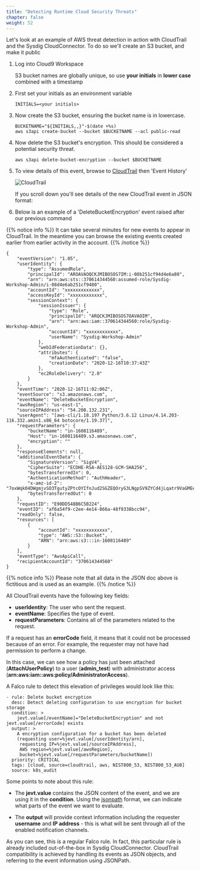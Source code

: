 ```yaml
---
title: "Detecting Runtime Cloud Security Threats"
chapter: false
weight: 52
---
```


Let's look at an example of AWS threat detection in action with CloudTrail and the Sysdig CloudConnector.  To do so we'll create an S3 bucket, and make it public

1. Log into Cloud9 Workspace

      S3 bucket names are globally unique, so use **your initials** in **lower case** combined with a timestamp

2. First set your initials as an environment variable

    ```
    INITIALS=<your initials>
    ```

3. Now create the S3 bucket, ensuring the bucket name is in lowercase.

    ```
    BUCKETNAME="${INITIALS,,}"-$(date +%s)
    aws s3api create-bucket --bucket $BUCKETNAME --acl public-read
    ```

4. Now delete the S3 bucket's encryption.  This should be considered a potential security threat.

    ```
    aws s3api delete-bucket-encryption --bucket $BUCKETNAME
    ```

4. To view details of this event, browse to [CloudTrail](https://console.aws.amazon.com/cloudtrail/home) then 'Event History'

    ![CloudTrail](/images/50_module_3/cloudtrail01.png)

    If you scroll down you'll see details of the new CloudTrail event in JSON format:

5. Below is an example of a 'DeleteBucketEncryption' event raised after our previous command

{{% notice info %}}
It can take several minutes for new events to appear in CloudTrail. In the meantime you can browse the existing events created earlier from earlier activity in the account.
{{% /notice %}}

```
{
    "eventVersion": "1.05",
    "userIdentity": {
        "type": "AssumedRole",
        "principalId": "AROAVAOQCKJMIBOSOS7IM:i-08b251cf94d4e6a80",
        "arn": "arn:aws:sts::370614344560:assumed-role/Sysdig-Workshop-Admin/i-08d4e6ab251cf9480",
        "accountId": "xxxxxxxxxxxxx",
        "accessKeyId": "xxxxxxxxxxxx",
        "sessionContext": {
            "sessionIssuer": {
                "type": "Role",
                "principalId": "ARQCKJMIBOSOS7OAVAOIM",
                "arn": "arn:aws:iam::370614344560:role/Sysdig-Workshop-Admin",
                "accountId": "xxxxxxxxxxxx",
                "userName": "Sysdig-Workshop-Admin"
            },
            "webIdFederationData": {},
            "attributes": {
                "mfaAuthenticated": "false",
                "creationDate": "2020-12-16T10:37:43Z"
            },
            "ec2RoleDelivery": "2.0"
        }
    },
    "eventTime": "2020-12-16T11:02:06Z",
    "eventSource": "s3.amazonaws.com",
    "eventName": "DeleteBucketEncryption",
    "awsRegion": "us-east-1",
    "sourceIPAddress": "54.208.132.231",
    "userAgent": "[aws-cli/1.18.197 Python/3.6.12 Linux/4.14.203-116.332.amzn1.x86_64 botocore/1.19.37]",
    "requestParameters": {
        "bucketName": "in-1608116489",
        "Host": "in-1608116489.s3.amazonaws.com",
        "encryption": ""
    },
    "responseElements": null,
    "additionalEventData": {
        "SignatureVersion": "SigV4",
        "CipherSuite": "ECDHE-RSA-AES128-GCM-SHA256",
        "bytesTransferredIn": 0,
        "AuthenticationMethod": "AuthHeader",
        "x-amz-id-2": "7oxWqk04DWgmjvSO3TgutyZPtcOYIfnJud2SGZEQOryG3LNgpSV9ZYCd4jLqatr9VaGMEefUVKg=",
        "bytesTransferredOut": 0
    },
    "requestID": "E90DD548B6C5B224",
    "eventID": "af6a54f9-c2ee-4e14-866a-48f9338bcc94",
    "readOnly": false,
    "resources": [
        {
            "accountId": "xxxxxxxxxxxx",
            "type": "AWS::S3::Bucket",
            "ARN": "arn:aws:s3:::in-1608116489"
        }
    ],
    "eventType": "AwsApiCall",
    "recipientAccountId": "370614344560"
}

```

{{% notice info %}}
Please note that all data in the JSON doc above is fictitious and is used as an example.
{{% /notice %}}


All CloudTrail events have the following key fields:

- **userIdentity**: The user who sent the request.
- **eventName**: Specifies the type of event.
- **requestParameters**: Contains all of the parameters related to the request.

If a request has an **errorCode** field, it means that it could not be processed because of an error. For example, the requester may not have had permission to perform a change.

In this case, we can see how a policy has just been attached (**AttachUserPolicy**) to a user (**admin_test**) with administrator access (**arn:aws:iam::aws:policy/AdministratorAccess**).

A Falco rule to detect this elevation of privileges would look like this:


```
- rule: Delete bucket encryption
  desc: Detect deleting configuration to use encryption for bucket storage
  condition: >
    jevt.value[/eventName]="DeleteBucketEncryption" and not jevt.value[/errorCode] exists
  output: >
    A encryption configuration for a bucket has been deleted
    (requesting user=%jevt.value[/userIdentity/arn],
     requesting IP=%jevt.value[/sourceIPAddress],
     AWS region=%jevt.value[/awsRegion],
     bucket=%jevt.value[/requestParameters/bucketName])
  priority: CRITICAL
  tags: [cloud, source=cloudtrail, aws, NIST800_53, NIST800_53_AU8]
  source: k8s_audit
```

Some points to note about this rule:

 - The **jevt.value** contains the JSON content of the event, and we are using it in the **condition**. Using the [jsonpath](https://jsonpath.com/) format, we can indicate what parts of the event we want to evaluate.

 - The **output** will provide context information including the requester **username** and **IP address** - this is what will be sent through all of the enabled notification channels.

As you can see, this is a regular Falco rule. In fact, this particular rule is already included out-of-the-box in Sysdig CloudConnector. CloudTrail compatibility is achieved by handling its events as JSON objects, and referring to the event information using JSONPath.
